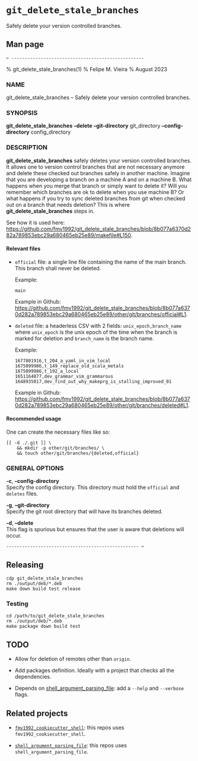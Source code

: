 <!--                          DO NOT EDIT THIS FILE                          -->

# `git_delete_stale_branches`

Safely delete your version controlled branches.

## Man page

`✂ --------------------------------------------------`

% git_delete_stale_branches(1) % Felipe M. Vieira % August 2023

### NAME

git_delete_stale_branches – Safely delete your version controlled branches.

### SYNOPSIS

**git_delete_stale_branches** **–delete** **–git-directory** git_directory **–config-directory** config_directory

### DESCRIPTION

**git_delete_stale_branches** safely deletes your version controlled branches. It allows one to version control branches that are not necessary anymore and delete these checked out branches safely in another machine. Imagine that you are developing a branch on a machine A and on a machine B. What happens when you merge that branch or simply want to delete it? Will you remember which branches are ok to delete when you use machine B? Or what happens if you try to sync deleted branches from git when checked out on a branch that needs deletion? This is where **git_delete_stale_branches** steps in.

See how it is used here: <https://github.com/fmv1992/git_delete_stale_branches/blob/8b077a6370d282a789853ebc29a680465eb25e89/makefile#L150>.

#### Relevant files

- `official` file: a single line file containing the name of the main branch. This branch shall never be deleted.

  Example:

      main

  Example in Github: <https://github.com/fmv1992/git_delete_stale_branches/blob/8b077a6370d282a789853ebc29a680465eb25e89/other/git/branches/official#L1>.

- `deleted` file: a headerless CSV with 2 fields: `unix_epoch,branch_name` where `unix_epoch` is the unix epoch of the time when the branch is marked for deletion and `branch_name` is the branch name.

  Example:

      1677801916,t_204_a_yaml_in_vim_local
      1675099986,t_149_replace_old_scala_metals
      1675099986,t_192_a_local
      1651164877,dev_grammar_vim_grammarous
      1648935017,dev_find_out_why_makeprg_is_stalling_improved_01

  Example in Github: <https://github.com/fmv1992/git_delete_stale_branches/blob/8b077a6370d282a789853ebc29a680465eb25e89/other/git/branches/deleted#L1>.

#### Recommended usage

One can create the necessary files like so:

    [[ -d ./.git ]] \
        && mkdir -p other/git/branches/ \
        && touch other/git/branches/{deleted,official}

### GENERAL OPTIONS

**-c**, **–config-directory**  
Specify the config directory. This directory must hold the `official` and `deletes` files.

**-g**, **–git-directory**  
Specify the git root directory that will have its branches deleted.

**-d**, **–delete**  
This flag is spurious but ensures that the user is aware that deletions will occur.

`-------------------------------------------------- ✂`

## Releasing

    cdp git_delete_stale_branches
    rm ./output/deb/*.deb
    make down build test release

<!--
&#10;## Developing
&#10;???
&#10;-->

### Testing

    cd /path/to/git_delete_stale_branches
    rm ./output/deb/*.deb
    make package down build test

## TODO

- Allow for deletion of remotes other than `origin`.

- Add packages definition. Ideally with a project that checks all the dependencies.

- Depends on [shell_argument_parsing_file](https://github.com/fmv1992/shell_argument_parsing_file "shell_argument_parsing_file"): add a `--help` and `--verbose` flags.

## Related projects

- [`fmv1992_cookiecutter_shell`](https://github.com/fmv1992/fmv1992_cookiecutter_shell): this repos uses `fmv1992_cookiecutter_shell`.

- [`shell_argument_parsing_file`](https://github.com/fmv1992/shell_argument_parsing_file): this repos uses `shell_argument_parsing_file`.

<!--  -->
<!-- https://pandoc.org/chunkedhtml-demo/8.16-links-1.html -->
<!--  ???: not working -->
<!-- # vim: set filetype=pandoc fileformat=unix nowrap spell spelllang=en: -->
<!--                          DO NOT EDIT THIS FILE                          -->
